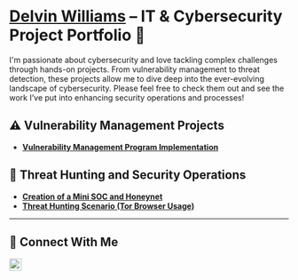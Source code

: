 # <a href="https://www.linkedin.com/in/delvinwilliams/">Delvin Williams</a> – IT & Cybersecurity Project Portfolio 🔐

I'm passionate about cybersecurity and love tackling complex challenges through hands-on projects. From vulnerability management to threat detection, these projects allow me to dive deep into the ever-evolving landscape of cybersecurity. Please feel free to check them out and see the work I’ve put into enhancing security operations and processes!


## ⚠️ Vulnerability Management Projects

- **[Vulnerability Management Program Implementation](https://github.com/delvinwilliams/vulnerability-management-program/tree/main)**

## 🚨 Threat Hunting and Security Operations

- **[Creation of a Mini SOC and Honeynet](https://github.com/delvinwilliams/Mini-SOC)**
- **[Threat Hunting Scenario (Tor Browser Usage)](https://github.com/delvinwilliams/Threat-Hunting-Scenario-Tor-Browser-Usage-)**

<hr/>

## 🤳 Connect With Me

[<img align="left" alt="___________ | LinkedIn" width="22px" src="https://cdn.jsdelivr.net/npm/simple-icons@v3/icons/linkedin.svg" />][linkedin]


[linkedin]: https://linkedin.com/in/___________

<!--
<img width="35" alt="image" src="https://github.com/user-attachments/assets/2f41c7cd-5ea8-4475-b451-a37161b6c3fb"> 
<img width="35" alt="image" src="https://github.com/user-attachments/assets/77649969-9910-4994-8b96-74a116cfb2a8">
-->
